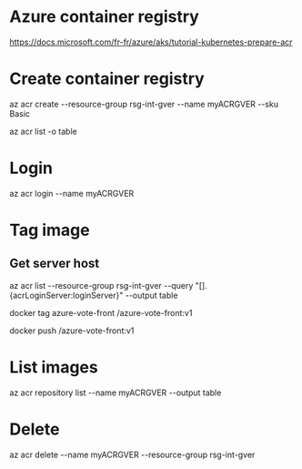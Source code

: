 # Azure container registry

https://docs.microsoft.com/fr-fr/azure/aks/tutorial-kubernetes-prepare-acr

# Create container registry

az acr create --resource-group rsg-int-gver --name myACRGVER --sku Basic

az acr list -o table

# Login

az acr login --name myACRGVER

# Tag image

## Get server host

az acr list --resource-group rsg-int-gver --query "[].{acrLoginServer:loginServer}" --output table

docker tag azure-vote-front <acrLoginServer>/azure-vote-front:v1

docker push <acrLoginServer>/azure-vote-front:v1

# List images

az acr repository list --name myACRGVER --output table

# Delete

az acr delete --name myACRGVER --resource-group rsg-int-gver